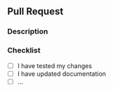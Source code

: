 ## Pull Request

### Description
<!-- Provide a brief description of your changes -->

### Checklist
- [ ] I have tested my changes
- [ ] I have updated documentation
- [ ] ...

<!-- Add more sections or customize as needed -->
